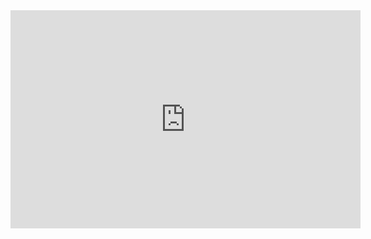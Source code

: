 
<iframe width="560" height="349"  src="https://www.youtube-nocookie.com/embed/FLIo_ZjV--U?autoplay=1&enablejsapi=1&modestbranding=1&rel=0&showinfo=0&color=white&iv_load_policy=3" frameborder="0" allowfullscreen></iframe>